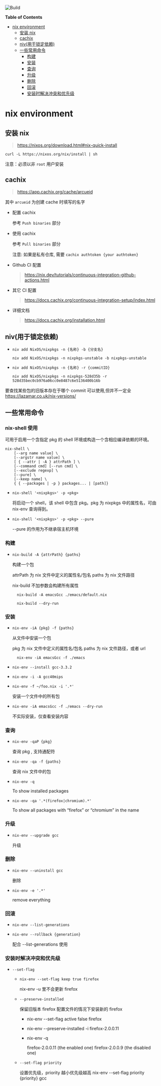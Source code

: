 ![Build](https://github.com/zy9306/nix-home/workflows/Build/badge.svg)

<!-- markdown-toc start - Don't edit this section. Run M-x markdown-toc-refresh-toc -->
**Table of Contents**

- [nix environment](#nix-environment)
    - [安装 nix](#安装-nix)
    - [cachix](#cachix)
    - [niv(用于锁定依赖)](#niv用于锁定依赖)
    - [一些常用命令](#一些常用命令)
        - [构建](#构建)
        - [安装](#安装)
        - [查询](#查询)
        - [升级](#升级)
        - [删除](#删除)
        - [回滚](#回滚)
        - [安装时解决冲突和优先级](#安装时解决冲突和优先级)

<!-- markdown-toc end -->


# nix environment

## 安装 nix

> https://nixos.org/download.html#nix-quick-install

```shell
curl -L https://nixos.org/nix/install | sh
```

注意：必须以非 `root` 用户安装

## cachix

> https://app.cachix.org/cache/arcueid

其中 `arcueid` 为创建 cache 时填写的名字

- 配置 cachix

    参考 `Push binaries` 部分

- 使用 cachix

    参考 `Pull binaries` 部分

    注意: 如果是私有仓库, 需要 `cachix authtoken {your authtoken}`

- Github CI 配置

    > https://nix.dev/tutorials/continuous-integration-github-actions.html

- 其它 CI 配置

    > https://docs.cachix.org/continuous-integration-setup/index.html

- 详细文档

    > https://docs.cachix.org/installation.html

## niv(用于锁定依赖)

- `niv add NixOS/nixpkgs -n {名称} -b {分支名}`

    `niv add NixOS/nixpkgs -n nixpkgs-unstable -b nixpkgs-unstable`

- `niv add NixOS/nixpkgs -n {名称} -r {commitID}`

    `niv add NixOS/nixpkgs -n nixpkgs-528d35b -r 528d35bec0cb976a06cc0e8487c6e5136400b16b`

要查找某些包的旧版本存在于哪个 commit 可以使用,但并不一定全 https://lazamar.co.uk/nix-versions/


## 一些常用命令

### nix-shell 使用

可用于启用一个含指定 pkg 的 shell 环境或构造一个含相应编译依赖的环境。

```
nix-shell \
    [--arg name value] \
    [--argstr name value] \
    [ { --attr | -A } attrPath ] \
    [--command cmd] [--run cmd] \
    [--exclude regexp] \
    [--pure] \
    [--keep name] \
    { { --packages | -p } packages... | [path]}
```

- `nix-shell '<nixpkgs>' -p <pkg>`

    将启动一个 shell，该 shell 中包含 pkg。pkg 为 nixpkgs 中的属性名，可由 nix-env 查询得到。

- `nix-shell '<nixpkgs>' -p <pkg> --pure`

    --pure 的作用为不继承宿主机环境

### 构建

- `nix-build -A {attrPath} {paths}`

    构建一个包

    attrPath 为 nix 文件中定义的属性名/包名 paths 为 nix 文件路径

    nix-build 不加参数会构建所有属性

        nix-build -A emacsGcc ./emacs/default.nix

        nix-build --dry-run

### 安装

- `nix-env -iA {pkg} -f {paths}`

    从文件中安装一个包

    pkg 为 nix 文件中定义的属性名/包名 paths 为 nix 文件路径，或者 url

        nix-env -iA emacsGcc -f ./emacs

- `nix-env --install gcc-3.3.2`

- `nix-env -i -A gcc40mips`

- `nix-env -f ~/foo.nix -i '.*'`

    安装一个文件中的所有包

- `nix-env -iA emacsGcc -f ./emacs --dry-run`

    不实际安装，仅查看安装内容

### 查询

- `nix-env -qaP {pkg}`

    查询 pkg , 支持通配符

- `nix-env -qa -f {paths}`

    查询 nix 文件中的包

- `nix-env -q`

    To show installed packages

- `nix-env -qa '.*(firefox|chromium).*'`

    To show all packages with “firefox” or “chromium” in the name

### 升级

- `nix-env --upgrade gcc`

    升级

### 删除

- `nix-env --uninstall gcc`

    删除

- `nix-env -e '.*'`

    remove everything

### 回滚

- `nix-env --list-generations`

- `nix-env --rollback {generation}`

    配合 --list-generations 使用

### 安装时解决冲突和优先级

- `--set-flag`
    - `nix-env --set-flag keep true firefox`

        nix-env -u 里不会更新 firefox

    - `--preserve-installed`

        保留旧版本 firefox 配置文件的情况下安装新的 firefox

        - nix-env --set-flag active false firefox
        - nix-env --preserve-installed -i firefox-2.0.0.11
        - nix-env -q

          firefox-2.0.0.11 (the enabled one) firefox-2.0.0.9 (the disabled one)

    - `--set-flag priority`

        设置优先级，priority 越小优先级越高 nix-env --set-flag priority {priority} gcc
